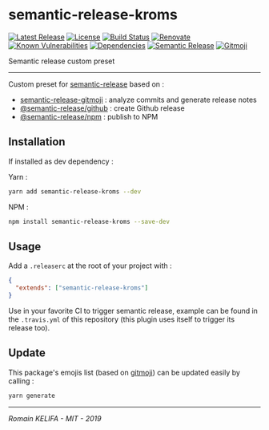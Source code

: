 # semantic-release-kroms

[![Latest Release](https://badgen.net/github/release/undefined/undefined)](https://www.npmjs.com/package/semantic-release-kroms) [![License](https://badgen.net/badge/license/MIT/blue)](LICENSE) [![Build Status](https://travis-ci.org/undefined/undefined.svg?branch=master)](https://travis-ci.org/undefined/undefined) [![Renovate](https://img.shields.io/badge/Renovate-enabled-brightgreen.svg)](https://renovatebot.com) [![Known Vulnerabilities](https://snyk.io/test/github/undefined/undefined/badge.svg)](https://snyk.io/test/github/undefined/undefined) [![Dependencies](https://david-dm.org/undefined/undefined.svg)](https://david-dm.org/) [![Semantic Release](https://img.shields.io/badge/%20%20%F0%9F%93%A6%F0%9F%9A%80-semantic--release-e10079.svg)](https://github.com/semantic-release/semantic-release) [![Gitmoji](https://img.shields.io/badge/gitmoji-%20😜%20😍-FFDD67.svg)](https://github.com/carloscuesta/gitmoji)

Semantic release custom preset

*****

Custom preset for [semantic-release](https://github.com/semantic-release/semantic-release) based on :
*   [semantic-release-gitmoji](https://github.com/momocow/semantic-release-gitmoji) : analyze commits and generate release notes
*   [@semantic-release/github](https://github.com/semantic-release/github) : create Github release
*   [@semantic-release/npm](https://github.com/semantic-release/npm) : publish to NPM

## Installation

If installed as dev dependency :

Yarn :
```sh
yarn add semantic-release-kroms --dev
```

NPM :
```sh
npm install semantic-release-kroms --save-dev
```

## Usage

Add a `.releaserc` at the root of your project with :
```json
{
  "extends": ["semantic-release-kroms"]
}
```

Use in your favorite CI to trigger semantic release, example can be found in the `.travis.yml` of this repository (this plugin uses itself to trigger its release too).

## Update

This package's emojis list (based on [gitmoji](https://gitmoji.carloscuesta.me)) can be updated easily by calling :
```sh
yarn generate
```

*****

_Romain KELIFA - MIT - 2019_
